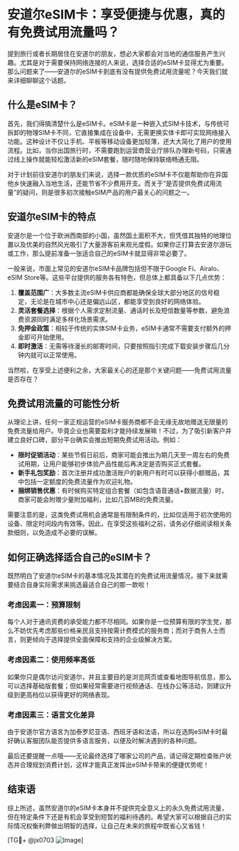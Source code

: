 # 安道尔eSIM卡：享受便捷与优惠，真的有免费试用流量吗？

提到旅行或者长期居住在安道尔的朋友，想必大家都会对当地的通信服务产生兴趣。尤其是对于需要保持网络连接的人来说，选择合适的eSIM卡显得尤为重要。那么问题来了——安道尔的eSIM卡到底有没有提供免费试用流量呢？今天我们就来详细聊聊这个话题。

## 什么是eSIM卡？

首先，我们得搞清楚什么是eSIM卡。eSIM卡是一种嵌入式SIM卡技术，与传统可拆卸的物理SIM卡不同，它直接集成在设备中，无需更换实体卡即可实现网络接入功能。这种设计不仅让手机、平板等移动设备更加轻薄，还大大简化了用户的使用流程。比如，当你出国旅行时，不需要跑到运营商营业厅排队办理新号码，只需通过线上操作就能轻松激活新的eSIM套餐，随时随地保持联络畅通无阻。

对于计划前往安道尔的朋友们来说，选择一款优质的eSIM卡不仅能帮助你在异国他乡快速融入当地生活，还能节省不少费用开支。而关于“是否提供免费试用流量”的疑问，则是很多初次接触eSIM产品的用户最关心的问题之一。

## 安道尔eSIM卡的特点

安道尔是一个位于欧洲西南部的小国，虽然国土面积不大，但凭借其独特的地理位置以及优美的自然风光吸引了大量游客前来观光度假。如果你正打算去安道尔游玩或工作，那么提前准备一张适合自己的eSIM卡就显得非常必要了。

一般来说，市面上常见的安道尔eSIM卡品牌包括但不限于Google Fi、Airalo、eSIM Store等。这些平台提供的服务各有特色，但总体上都具备以下几点优势：

1. **覆盖范围广**：大多数主流eSIM卡供应商都能确保全球大部分地区的信号稳定，无论是在城市中心还是偏远山区，都能享受到良好的网络体验。
2. **灵活套餐选择**：根据个人需求定制流量、通话时长及短信数量等参数，避免浪费资源同时满足多样化场景需求。
3. **免押金政策**：相较于传统的实体SIM卡业务，eSIM卡通常不需要支付额外的押金即可开始使用。
4. **即时激活**：无需等待漫长的邮寄时间，只要按照指引完成下载安装步骤后几分钟内就可以正常使用。

当然啦，在享受上述便利之余，大家最关心的还是那个关键问题——免费试用流量是否存在？

## 免费试用流量的可能性分析

从理论上讲，任何一家正规运营的eSIM卡服务商都不会无缘无故地赠送无限量的免费流量给用户。毕竟企业也需要盈利才能持续发展嘛！不过，为了吸引新客户并建立良好口碑，部分平台确实会推出短期免费试用活动。例如：

- **限时促销活动**：某些节假日前后，商家可能会推出为期几天至一周左右的免费试用期，让用户能够初步体验产品性能后再决定是否购买正式套餐。
- **新手礼包奖励**：首次注册并成功激活账户的新用户有时可以获得小额赠品，其中包括一定额度的免费流量作为欢迎礼物。
- **捆绑销售优惠**：有时候购买特定组合套餐（如包含语音通话+数据流量）时，商家可能会附赠少量附加福利，比如几百MB的免费流量。

需要注意的是，这类免费试用机会通常是有限制条件的，比如仅适用于初次使用的设备、限定时间段内有效等。因此，在享受这些福利之前，请务必仔细阅读相关条款细则，以免造成不必要的误解。

## 如何正确选择适合自己的eSIM卡？

既然明白了安道尔eSIM卡的基本情况及其潜在的免费试用流量情况，接下来就需要结合自身实际需求来挑选最适合自己的那一款啦！

### 考虑因素一：预算限制
每个人对于通讯资费的承受能力都不尽相同。如果你是一位预算有限的学生党，那么不妨优先考虑那些价格亲民且支持按需计费模式的服务商；而对于商务人士而言，则更倾向于选择提供全面保障和支持的企业级解决方案。

### 考虑因素二：使用频率高低
如果你只是偶尔访问安道尔，并且主要目的是浏览网页或查看地图导航信息，那么可以选择基础版套餐；但如果经常需要进行视频通话、在线办公等活动，则建议升级到更高档位以获得更好的网络表现。

### 考虑因素三：语言文化差异
由于安道尔官方语言为加泰罗尼亚语、西班牙语和法语，所以在选购eSIM卡时最好确认客服团队能否提供多语言服务，以便及时解决遇到的各种问题。

最后还要提醒一点哦——无论最终选择了哪家公司的产品，请记得定期检查账户状态并合理规划消费计划，这样才能真正发挥出eSIM卡带来的便捷优势呢！

## 结束语

综上所述，虽然安道尔的eSIM卡本身并不提供完全意义上的永久免费试用流量，但在特定条件下还是有机会享受到短暂的福利待遇的。希望大家可以根据自己的实际情况权衡利弊做出明智的选择，让自己在未来的旅程中既省心又省钱！

[TG💪+ @jx0703 ![Image](https://github.com/user-attachments/assets/dbca1d08-cadb-493c-b0ec-ad6f7a83f270)]